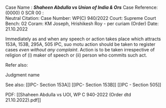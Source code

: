 Case Name : ***Shaheen Abdulla vs Union of India & Ors***
Case Reference: (0000) 0 SCR 00 :  
Neutral Citation:
Case Number: WP(C) 940/2022
Court: Supreme Court
Bench: 02
Coram: KM Joseph, Hrishikesh Roy  - per curiam (Order)
Date: 21.10.2022

Immediately as and when any speech or action takes place which attracts 153A, 153B, 295A, 505 IPC, suo motu action should be taken to register cases *even without any complaint*.
Action is to be taken irrespective of religion of (i) maker of speech or (ii) person who commits such act.

Refer also:

Judgment name

See also:
[[IPC-  Section 153A]] 
[[IPC-  Section 153B]]
[[IPC - Section 505]]

PDF:
[[Shaheen Abdulla vs UOI, WP C 940-2022 (Order dtd 21.10.2022).pdf]]